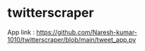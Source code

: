 # twitterscraper
App link : https://github.com/Naresh-kumar-1010/twitterscraper/blob/main/tweet_app.py
